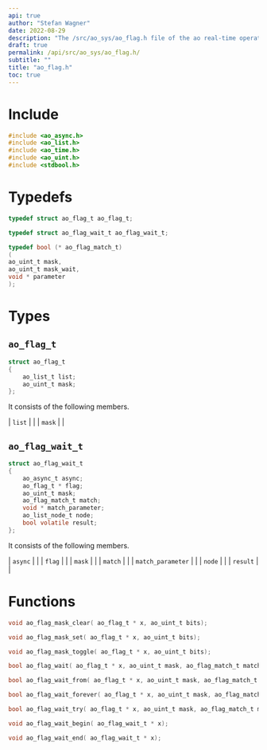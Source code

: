 ```yaml
---
api: true
author: "Stefan Wagner"
date: 2022-08-29
description: "The /src/ao_sys/ao_flag.h file of the ao real-time operating system."
draft: true
permalink: /api/src/ao_sys/ao_flag.h/
subtitle: ""
title: "ao_flag.h"
toc: true
---
```


# Include

```c
#include <ao_async.h>
#include <ao_list.h>
#include <ao_time.h>
#include <ao_uint.h>
#include <stdbool.h>
```

# Typedefs

```c
typedef struct ao_flag_t ao_flag_t;
```

```c
typedef struct ao_flag_wait_t ao_flag_wait_t;
```

```c
typedef bool (* ao_flag_match_t)
(
ao_uint_t mask,
ao_uint_t mask_wait,
void * parameter
);
```

# Types

## `ao_flag_t`

```c
struct ao_flag_t
{
    ao_list_t list;
    ao_uint_t mask;
};
```

It consists of the following members.

| `list` | |
| `mask` | |

## `ao_flag_wait_t`

```c
struct ao_flag_wait_t
{
    ao_async_t async;
    ao_flag_t * flag;
    ao_uint_t mask;
    ao_flag_match_t match;
    void * match_parameter;
    ao_list_node_t node;
    bool volatile result;
};
```

It consists of the following members.

| `async` | |
| `flag` | |
| `mask` | |
| `match` | |
| `match_parameter` | |
| `node` | |
| `result` | |

# Functions

```c
void ao_flag_mask_clear( ao_flag_t * x, ao_uint_t bits);
```

```c
void ao_flag_mask_set( ao_flag_t * x, ao_uint_t bits);
```

```c
void ao_flag_mask_toggle( ao_flag_t * x, ao_uint_t bits);
```

```c
bool ao_flag_wait( ao_flag_t * x, ao_uint_t mask, ao_flag_match_t match, void * match_parameter, ao_time_t timeout);
```

```c
bool ao_flag_wait_from( ao_flag_t * x, ao_uint_t mask, ao_flag_match_t match, void * match_parameter, ao_time_t timeout, ao_time_t beginning);
```

```c
bool ao_flag_wait_forever( ao_flag_t * x, ao_uint_t mask, ao_flag_match_t match, void * match_parameter);
```

```c
bool ao_flag_wait_try( ao_flag_t * x, ao_uint_t mask, ao_flag_match_t match, void * match_parameter);
```

```c
void ao_flag_wait_begin( ao_flag_wait_t * x);
```

```c
void ao_flag_wait_end( ao_flag_wait_t * x);
```

